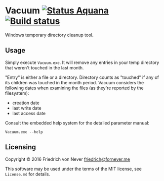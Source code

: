 Vacuum [![Status Aquana][status-aquana]][andivionian-status-classifier] [![Build status][build-status-appveyor]][appveyor]
======

Windows temporary directory cleanup tool.

Usage
-----

Simply execute `Vacuum.exe`. It will remove any entries in your temp directory
that weren't touched in the last month.

"Entry" is either a file or a directory. Directory counts as "touched" if any of
its children was touched in the month period. Vacuum considers the following
dates when examining the files (as they're reported by the filesystem):

- creation date
- last write date
- last access date

Consult the embedded help system for the detailed parameter manual:

    Vacuum.exe --help

Licensing
---------

Copyright © 2016 Friedrich von Never <friedrich@fornever.me>

This software may be used under the terms of the MIT license, see `License.md`
for details.

[andivionian-status-classifier]: https://github.com/ForNeVeR/andivionian-status-classifier
[appveyor]: https://ci.appveyor.com/project/ForNeVeR/Vacuum/branch/develop

[build-status-appveyor]: https://ci.appveyor.com/api/projects/status/9mogckfsaxpvmfef/branch/develop?svg=true
[status-aquana]: https://img.shields.io/badge/status-aquana-yellowgreen.svg

